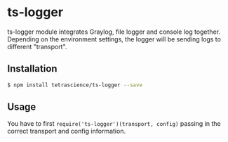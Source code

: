 # ts-logger

ts-logger module integrates Graylog, file logger and console log together. Depending on the environment settings, the logger will be sending logs to different "transport".

## Installation
```sh
$ npm install tetrascience/ts-logger --save
```

## Usage
You have to first `require('ts-logger')(transport, config)` passing in the correct transport and config information.